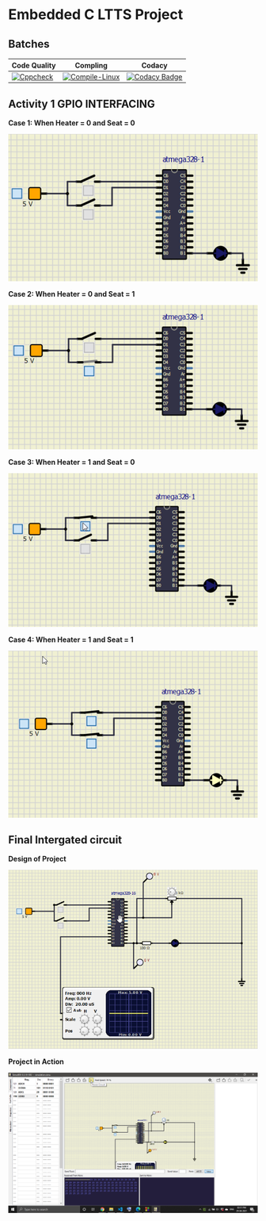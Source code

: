 # Embedded C LTTS Project
## Batches
Code Quality | Compling | Codacy
| ---- | ---- | ---- |
[![Cppcheck](https://github.com/KhubiThakkar/EmbeddedC/actions/workflows/codeQuality.yml/badge.svg)](https://github.com/KhubiThakkar/EmbeddedC/actions/workflows/codeQuality.yml) | [![Compile-Linux](https://github.com/KhubiThakkar/EmbeddedC/actions/workflows/compile.yml/badge.svg?branch=master)](https://github.com/KhubiThakkar/EmbeddedC/actions/workflows/compile.yml) | [![Codacy Badge](https://app.codacy.com/project/badge/Grade/34c2acddd03b4a17b3c3ea97fa3b43e6)](https://www.codacy.com/gh/KhubiThakkar/EmbeddedC/dashboard?utm_source=github.com&amp;utm_medium=referral&amp;utm_content=KhubiThakkar/EmbeddedC&amp;utm_campaign=Badge_Grade) 

## Activity 1 GPIO INTERFACING

**Case 1: When Heater = 0 and Seat = 0**  


![BOTH SWITCH ARE OFF](https://github.com/KhubiThakkar/EmbeddedC/blob/master/images/OFF-OFF.png)

**Case 2: When Heater = 0 and Seat = 1**  


![ONE ON, ONE OFF](https://github.com/KhubiThakkar/EmbeddedC/blob/master/images/ON-OFF.png)

**Case 3: When Heater = 1 and Seat = 0**  


![ONE OFF, ONE ON](https://github.com/KhubiThakkar/EmbeddedC/blob/master/images/OFF-ON.png)

**Case 4: When Heater = 1 and Seat = 1**  


![BOTH SWITCH ARE ON](https://github.com/KhubiThakkar/EmbeddedC/blob/master/images/ON-ON.png)

## Final Intergated circuit

**Design of Project**  


![circuit](https://github.com/KhubiThakkar/EmbeddedC/blob/master/images/Design.png)

**Project in Action**  


![final circuit](https://github.com/KhubiThakkar/EmbeddedC/blob/master/images/final.png)